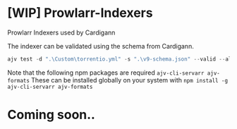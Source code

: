 # [WIP] Prowlarr-Indexers
Prowlarr Indexers used by Cardigann


The indexer can be validated using the schema from Cardigann.

```js
ajv test -d ".\Custom\torrentio.yml" -s ".\v9-schema.json" --valid --all-errors -c ajv-formats --spec=draft2019
```

Note that the following npm packages are required `ajv-cli-servarr ajv-formats` These can be installed globally on your system with `npm install -g ajv-cli-servarr ajv-formats`

# Coming soon..